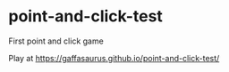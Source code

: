 # point-and-click-test
 First point and click game
 
 Play at https://gaffasaurus.github.io/point-and-click-test/
